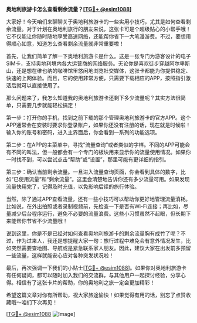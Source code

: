 **奥地利旅游卡怎么查看剩余流量？[[TG💪+ @esim1088](https://t.me/s/esim1088)]**

大家好！今天咱们来聊聊关于奥地利旅游卡的一些实用小技巧，尤其是如何查看剩余流量。对于计划在奥地利旅行的朋友来说，这张卡可是个超级贴心的小帮手哦！它不仅能让你随时随地享受高速网络，还能帮你省下一大笔漫游费。不过，要想用得顺心如意，知道怎么查看剩余流量就非常重要啦！

首先，让我们简单了解一下奥地利旅游卡是什么。这是一张专门为游客设计的电子SIM卡，支持奥地利境内各大运营商的网络服务。无论你是喜欢徒步穿越阿尔卑斯山，还是想在维也纳的咖啡馆里悠闲地浏览社交媒体，这张卡都能为你提供稳定、快速的上网体验。而且，它的使用非常方便，只需要下载相应的APP，按照指引激活后就可以直接使用了。

那么问题来了，我怎么知道我的奥地利旅游卡还剩下多少流量呢？其实方法很简单，只需要几步就能轻松搞定！

第一步：打开你的手机，找到之前下载的那个管理奥地利旅游卡的官方APP。这个APP通常会在安装时要求你登录账户，如果你还没有注册的话，现在就是时候啦！输入你的账号和密码，进入主界面后，你会看到一系列的功能选项。

第二步：在APP的主菜单中，寻找“流量查询”或者类似的字样。不同的APP可能会有不同的叫法，但一般都会有一个专门的板块用来显示你的流量使用情况。如果你一时找不到，可以尝试点击“帮助”或“设置”，那里可能有更详细的指引。

第三步：确认当前剩余流量。一旦进入流量查询页面，你会看到具体的数字，比如“已使用流量”和“剩余流量”。这里会清楚地告诉你还有多少流量可用。如果发现流量快用完了，记得及时充值，以免影响后续的旅行体验。

当然，除了通过APP查看流量，还有一些小技巧可以帮助你更好地管理流量消耗。比如说，在外出拍照或者录制视频前，先检查一下是否有Wi-Fi连接；再比如，尽量减少后台程序运行，避免不必要的流量浪费。这些小习惯虽然不起眼，但长期下来能帮你节省不少流量哦！

说到这里，你是不是已经对如何查看奥地利旅游卡的剩余流量胸有成竹了呢？不过，作为过来人，我还是想提醒大家一句：旅行过程中难免会有意外情况发生，比如突然需要查地图、导航或是紧急联系家人朋友。因此，建议大家在出发前多预留一些流量，这样就能安心应对各种突发状况啦！

最后，再次强调一下我们的小贴士[[TG💪+ @esim1088](https://t.me/s/esim1088)]。如果你对奥地利旅游卡有任何疑问，都可以随时加入我们的交流群，与其他用户一起探讨经验，分享心得。相信有了这张卡片的帮助，你的奥地利之旅一定会更加精彩！

希望这篇文章对你有所帮助，祝大家旅途愉快！如果觉得有用的话，别忘了点赞收藏哦～咱们下次再见！

[[TG💪+ @esim1088](https://t.me/s/esim1088) ![Image](https://i.postimg.cc/4NQfJmqS/Snipaste-2025-05-13-00-14-12.png)]